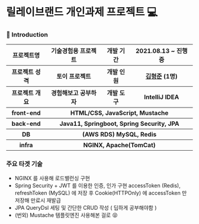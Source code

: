 # 릴레이브랜드 개인과제 프로젝트 💻

### 🔑 Introduction

<table>
    <tr>
        <th>프로젝트명</th>
        <th>기술경험용 프로젝트</th>
        <th>개발 기간</th>
        <th>2021.08.13 ~ 진행중</th>
    </tr>
    <tr>
        <th>프로젝트 성격</th>
        <th>토이 프로젝트</th>
        <th>개발 인원</th>
        <th><a href="https://github.com/khj923265">김형준</a>	(1명)
      </th>
    </tr>
      <tr>
        <th>프로젝트 개요</th>
        <th>경험해보고 공부하자</th>
        <th>개발 도구</th>
        <th>IntelliJ IDEA</th>
    </tr>
    <tr>
        <th>front-end</th>
        <th colspan="3">HTML/CSS, JavaScript, Mustache</th>
    </tr>
    <tr>
        <th>back-end</th>
        <th colspan="3">Java11, Springboot, Spring Security, JPA</th>
    </tr>
    <tr>
        <th>DB</th>
        <th colspan="3">(AWS RDS) MySQL, Redis</th>
    </tr>
    <tr>
        <th>infra</th>
        <th colspan="3">NGINX, Apache(TomCat)</th>
    </tr>
</table>

### 주요 타겟 기술
- NGINX 를 사용해 로드밸런싱 구현
- Spring Security + JWT 를 이용한 인증, 인가 구현 
accessToken (Redis), refreshToken (MySQL) 에 저장 후 Cookie(HTTPOnly)
에 accessToken 만 저장해 만료시 재발급
- JPA QueryDsl 세팅 및 간단한 CRUD 작성 ( 딥하게 공부해야함 )
- (번외) Mustache 템플릿엔진 사용해본 걸로 😝
